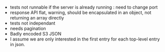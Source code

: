 - tests not runnable if the server is already running : need to change port
- response API flat, warning, should be encapsulated in an object, not returning an array directly
- tests not independant
- needs pagination
- Badly encoded S3 JSON
- I assume we are only interested in the first entry for each top-level entry in json.